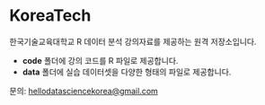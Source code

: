 # KoreaTech

한국기술교육대학교 R 데이터 분석 강의자료를 제공하는 원격 저장소입니다.
- **code** 폴더에 강의 코드를 R 파일로 제공합니다.
- **data** 폴더에 실습 데이터셋을 다양한 형태의 파일로 제공합니다.

문의: hellodatasciencekorea@gmail.com
